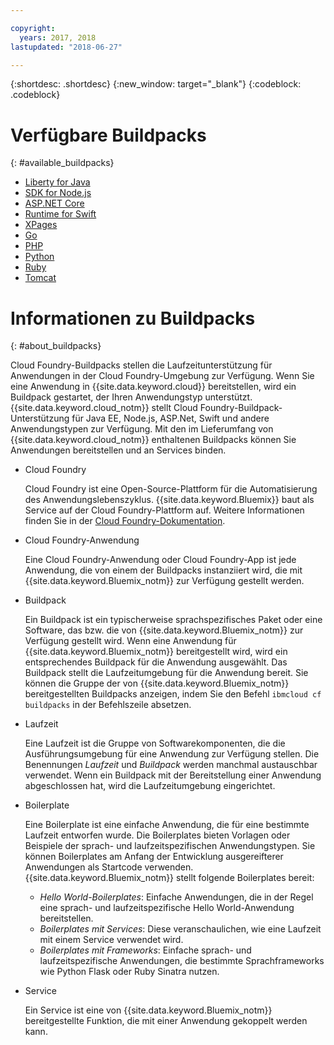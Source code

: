 ```yaml
---

copyright:
  years: 2017, 2018
lastupdated: "2018-06-27"

---
```


{:shortdesc: .shortdesc}
{:new_window: target="_blank"}
{:codeblock: .codeblock}

# Verfügbare Buildpacks
{: #available_buildpacks}

* [Liberty for Java](/docs/runtimes/liberty/getting-started.html)
* [SDK for Node.js](/docs/runtimes/nodejs/getting-started.html)
* [ASP.NET Core](/docs/runtimes/dotnet/getting-started.html)
* [Runtime for Swift](/docs/runtimes/nodejs/getting-started.html)
* [XPages](/docs/starters/xpages/index.html)
* [Go](/docs/runtimes/go/getting-started.html)
* [PHP](/docs/runtimes/php/getting-started.html)
* [Python](/docs/runtimes/python/getting-started.html)
* [Ruby](/docs/runtimes/ruby/getting-started.html)
* [Tomcat](/docs/runtimes/tomcat/getting-started.html)

# Informationen zu Buildpacks
{: #about_buildpacks}

Cloud Foundry-Buildpacks stellen die Laufzeitunterstützung für Anwendungen in der Cloud Foundry-Umgebung zur Verfügung. Wenn Sie eine Anwendung in {{site.data.keyword.cloud}} bereitstellen, wird ein Buildpack gestartet, der Ihren Anwendungstyp unterstützt. {{site.data.keyword.cloud_notm}} stellt Cloud Foundry-Buildpack-Unterstützung für Java EE, Node.js, ASP.Net, Swift und andere Anwendungstypen zur Verfügung.
Mit den im Lieferumfang von {{site.data.keyword.cloud_notm}} enthaltenen Buildpacks können Sie Anwendungen bereitstellen und an Services binden.

*  Cloud Foundry

    Cloud Foundry ist eine Open-Source-Plattform für die Automatisierung des Anwendungslebenszyklus.  {{site.data.keyword.Bluemix}} baut als Service auf der Cloud Foundry-Plattform auf. Weitere Informationen finden Sie in der [Cloud Foundry-Dokumentation](https://www.cloudfoundry.org/learn/).

*  Cloud Foundry-Anwendung

   Eine Cloud Foundry-Anwendung oder Cloud Foundry-App ist jede Anwendung, die von einem der Buildpacks instanziiert wird, die mit {{site.data.keyword.Bluemix_notm}} zur Verfügung gestellt werden.

*  Buildpack

   Ein Buildpack ist ein typischerweise sprachspezifisches Paket oder eine Software, das bzw. die von {{site.data.keyword.Bluemix_notm}} zur Verfügung gestellt wird. Wenn eine Anwendung für {{site.data.keyword.Bluemix_notm}} bereitgestellt wird, wird ein entsprechendes Buildpack für die Anwendung ausgewählt. Das Buildpack stellt die Laufzeitumgebung für die Anwendung bereit.  Sie können die Gruppe der von {{site.data.keyword.Bluemix_notm}} bereitgestellten Buildpacks anzeigen, indem Sie den Befehl `ibmcloud cf buildpacks` in der Befehlszeile absetzen.

*  Laufzeit

   Eine Laufzeit ist die Gruppe von Softwarekomponenten, die die Ausführungsumgebung für eine Anwendung zur Verfügung stellen.  Die Benennungen *Laufzeit* und *Buildpack* werden manchmal austauschbar verwendet.  Wenn ein Buildpack mit der Bereitstellung einer Anwendung abgeschlossen hat, wird die Laufzeitumgebung eingerichtet.

*  Boilerplate

   Eine Boilerplate ist eine einfache Anwendung, die für eine bestimmte Laufzeit entworfen wurde.  Die Boilerplates bieten Vorlagen oder Beispiele der sprach- und laufzeitspezifischen Anwendungstypen.  Sie können Boilerplates am Anfang der Entwicklung ausgereifterer Anwendungen als Startcode verwenden.  {{site.data.keyword.Bluemix_notm}} stellt folgende Boilerplates bereit:
   * *Hello World-Boilerplates*: Einfache Anwendungen, die in der Regel eine sprach- und laufzeitspezifische Hello World-Anwendung bereitstellen.
   * *Boilerplates mit Services*: Diese veranschaulichen, wie eine Laufzeit mit einem Service verwendet wird.
   * *Boilerplates mit Frameworks*: Einfache sprach- und laufzeitspezifische Anwendungen, die bestimmte Sprachframeworks wie Python Flask oder Ruby Sinatra nutzen.

*  Service

   Ein Service ist eine von {{site.data.keyword.Bluemix_notm}} bereitgestellte Funktion, die mit einer Anwendung gekoppelt werden kann.
